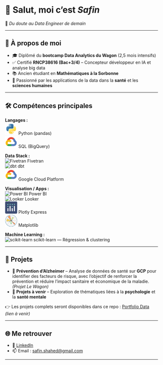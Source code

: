 # 👋 Salut, moi c’est *Safin*  

🎯 *Du doute au Data Engineer de demain*  

---

## 🚀 À propos de moi
- 🎓 Diplômé du **bootcamp Data Analytics du Wagon** (2,5 mois intensifs)  
- ✅ Certifié **RNCP38616 (Bac+3/4)** – Concepteur développeur en IA et analyse big data  
- 📚 Ancien étudiant en **Mathématiques à la Sorbonne**   
- 🧠 Passionné par les applications de la data dans la **santé** et les **sciences humaines**  

---

## 🛠️ Compétences principales

**Langages :**  
<img src="https://raw.githubusercontent.com/devicons/devicon/master/icons/python/python-original.svg" alt="Python" width="40" height="40"/> Python (pandas)  
<img src="https://raw.githubusercontent.com/devicons/devicon/master/icons/googlecloud/googlecloud-original.svg" alt="BigQuery / GCP" width="40" height="40"/> SQL (BigQuery)  

**Data Stack :**  
<img src="https://www.vectorlogo.zone/logos/fivetran/fivetran-icon.svg" alt="Fivetran" width="40" height="40"/> Fivetran  
<img src="https://seeklogo.com/images/D/dbt-logo-500AB0BAA7-seeklogo.com.png" alt="dbt" width="40" height="40"/> dbt  
<img src="https://raw.githubusercontent.com/devicons/devicon/master/icons/googlecloud/googlecloud-original.svg" alt="GCP" width="40" height="40"/> Google Cloud Platform  

**Visualisation / Apps :**  
<img src="https://www.vectorlogo.zone/logos/microsoft_powerbi/microsoft_powerbi-icon.svg" alt="Power BI" width="40" height="40"/> Power BI  
<img src="https://www.vectorlogo.zone/logos/looker/looker-icon.svg" alt="Looker" width="40" height="40"/> Looker  
<img src="https://raw.githubusercontent.com/devicons/devicon/master/icons/plotly/plotly-original.svg" alt="Plotly" width="40" height="40"/> Plotly Express  
<img src="https://raw.githubusercontent.com/devicons/devicon/master/icons/matplotlib/matplotlib-original.svg" alt="Matplotlib" width="40" height="40"/> Matplotlib  

**Machine Learning :**  
<img src="https://scikit-learn.org/stable/_static/scikit-learn-logo-small.png" alt="scikit-learn" width="40" height="40"/> scikit-learn — Régression & clustering  

---

## 📂 Projets
- 🧬 **Prévention d’Alzheimer** – Analyse de données de santé sur **GCP** pour identifier des facteurs de risque, avec l’objectif de renforcer la prévention et réduire l’impact sanitaire et économique de la maladie. *(Projet Le Wagon)*  
- 🔮 **Projets à venir** – Exploration de thématiques liées à la **psychologie** et la **santé mentale**  

👉 Les projets complets seront disponibles dans ce repo : [Portfolio Data](#) *(lien à venir)*  

---

## 🌐 Me retrouver
- 💼 [LinkedIn](https://www.linkedin.com/in/safin-shahed-6b3549111/)  
- 📫 Email : [safin.shahed@gmail.com](mailto:safin.shahed@gmail.com)  

---
